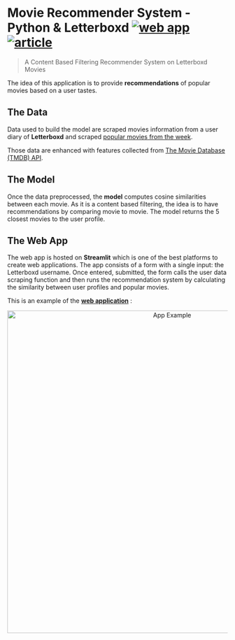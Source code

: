 # Movie Recommender System - Python & Letterboxd [![web app](https://img.shields.io/badge/streamlit-letterboxd_recsys-blue?style=flat-square)](https://npogeant-letterboxd-recommender-web-app-hyud2u.streamlitapp.com/) [![article](https://img.shields.io/badge/medium-letterboxd_recsys-black?style=flat-square)]()
> A Content Based Filtering Recommender System on Letterboxd Movies

The idea of this application is to provide **recommendations** of popular movies based on a user tastes.

## The Data

Data used to build the model are scraped movies information from a user diary of **Letterboxd** and scraped [popular movies from the week](https://letterboxd.com/films/popular/this/week/).

Those data are enhanced with features collected from [The Movie Database (TMDB) API](https://www.themoviedb.org/documentation/api?language=fr-FR).

## The Model

Once the data preprocessed, the **model** computes cosine similarities between each movie. As it is a content based filtering, the idea is to have recommendations by comparing movie to movie. The model returns the 5 closest movies to the user profile.

## The Web App

The web app is hosted on **Streamlit** which is one of the best platforms to create web applications. The app consists of a form with a single input: the Letterboxd username. Once entered, submitted, the form calls the user data scraping function and then runs the recommendation system by calculating the similarity between user profiles and popular movies.

This is an example of the [**web application**](https://npogeant-letterboxd-recommender-web-app-hyud2u.streamlitapp.com/) : 

<p align="center">
  <img src="utils/image/web_app.gif" alt="App Example" width="738">
</p>